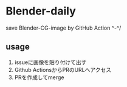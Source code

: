 # Blender-daily
save Blender-CG-image by GitHub Action \^-^/

## usage
1. issueに画像を貼り付けて出す
2. Github ActionsからPRのURLへアクセス
3. PRを作成してmerge
